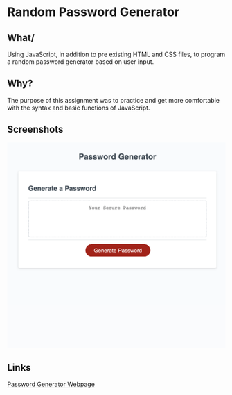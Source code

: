 # Random Password Generator
## What/
Using JavaScript, in addition to pre existing HTML and CSS files, to program a random password generator based on user input.
## Why?
The purpose of this assignment was to practice and get more comfortable with the syntax and basic functions of JavaScript.
## Screenshots
![Password Generator Screenshot](/assets/Screenshot%202023-09-10%20at%201.16.05%20PM.png)
## Links
[Password Generator Webpage](https://phechzzz.github.io/password-generator/)